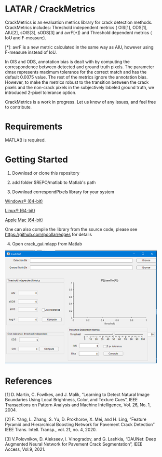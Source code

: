# LATAR / CrackMetrics

CrackMetrics is an evaluation metrics library for crack detection methods.
CrackMetrics includes: Threshold independent metrics ( OIS[1], ODS[1], AIU[2], sOIS[3], sODS[3] and avrF[*])
and Threshold dependent metrics ( IoU and F-measure).

[*]: avrF is a new metric calculated in the same way as AIU, however using F-measure instead of IoU.

In OIS and ODS, annotation bias is dealt with by computing the correspondence between detected and ground truth pixels. 
The parameter dmax represents maximum tolerance for the correct match and has the default 0.0075 value.
The rest of the metrics ignore the annotation bias. 
However, to make the metrics robust to the transition between the crack pixels and the non-crack pixels in the subjectively labeled ground truth, we introduced 2-pixel tolerance option.  

CrackMetrics is a work in progress. Let us know of any issues, and feel free to contribute.


# Requirements
MATLAB is required.

# Getting Started

1. Download or clone this repository

2. add folder $REPO/matlab to Matlab's path

3. Download correspondPixels library for your system

[Windows® (64-bit)](https://github.com/pdollar/edges/blob/master/private/correspondPixels.mexw64)

[Linux® (64-bit)](https://github.com/pdollar/edges/blob/master/private/correspondPixels.mexa64)

[Apple Mac (64-bit)](https://github.com/pdollar/edges/blob/master/private/correspondPixels.mexmaci64)

One can also compile the library from the source code, please see https://github.com/pdollar/edges for details

4. Open crack_gui.mlapp from Matlab

![GUI.png](GUI.png?raw=true "Main window")

# References

[1] D. Martin, C. Fowlkes, and J. Malik, “Learning to Detect Natural Image Boundaries Using Local Brightness, Color, and Texture Cues”, IEEE Transactions on Pattern Analysis and Machine Intelligence, Vol. 26, No. 1, 2004.

[2] F. Yang, L. Zhang, S. Yu, D. Prokhorov, X. Mei, and H. Ling, “Feature Pyramid and Hierarchical Boosting Network for Pavement Crack Detection” IEEE Trans. Intell. Transp., vol. 21, no. 4, 2020.

[3] V.Polovnikov, D. Alekseev, I. Vinogradov, and G. Lashkia, “DAUNet: Deep Augmented Neural Network for Pavement Crack Segmentation”, IEEE Access, Vol.9, 2021.

